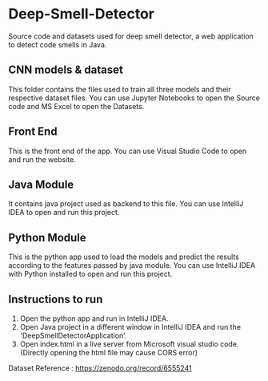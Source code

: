 # Deep-Smell-Detector
Source code and datasets used for deep smell detector,  a web application to detect code smells in Java.

## CNN models & dataset
This folder contains the files used to train all three models and their respective dataset files.
You can use Jupyter Notebooks to open the Source code and MS Excel to open the Datasets.

## Front End
This is the front end of the app. 
You can use Visual Studio Code to open and run the website.

## Java Module
It contains java project used as backend to this file.
You can use IntelliJ IDEA to open and run this project.

## Python Module
This is the python app used to load the models and predict the results according to the features passed by java module.
You can use IntelliJ IDEA with Python installed to open and run this project.

## Instructions to run
1. Open the python app and run in IntelliJ IDEA.
2. Open Java project in a different window in IntelliJ IDEA and run the 'DeepSmellDetectorApplication'.
3. Open index.html in a live server from Microsoft visual studio code. (Directly opening the html file may cause CORS error)

Dataset Reference : https://zenodo.org/record/6555241
